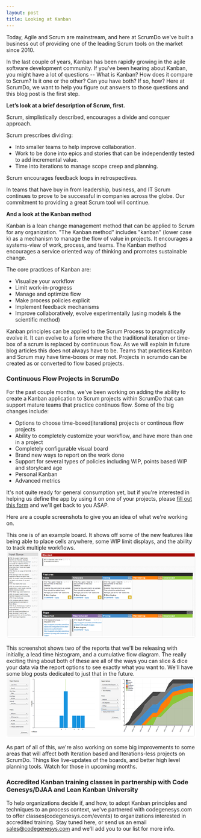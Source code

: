 ```yaml
---
layout: post
title: Looking at Kanban
---
```


Today, Agile and Scrum are mainstream, and here at ScrumDo we've built a business out of providing one of the leading Scrum tools on the market since 2010.

In the last couple of years, Kanban has been rapidly growing in the agile software development community. If you've been hearing about Kanban, you might have a lot of questions -- What is Kanban?  How does it compare to Scrum?  Is it one or the other?  Can you have both?  If so, how?  Here at ScrumDo, we want to help you figure out answers to those questions and this blog post is the first step.

**Let’s look at a brief description of Scrum, first.**

Scrum, simplistically described, encourages a divide and conquer approach. 

Scrum prescribes dividing:
- Into smaller teams to help improve collaboration. 
- Work to be done into epics and stories that can be independently tested to add incremental value.
- Time into iterations to manage scope creep and planning.

Scrum encourages feedback loops in retrospectives.

In teams that have buy in from leadership, business, and IT Scrum continues to prove to be successful in companies across the globe.  Our commitment to providing a great Scrum tool will continue.

**And a look at the Kanban method**

Kanban is a lean change management method that can be applied to Scrum for any organization. "The Kanban method" includes "kanban" (lower case k) as a mechanism to manage the flow of value in projects.
It encourages a systems-view of work, process, and teams.  The Kanban method encourages a service oriented way of thinking and promotes sustainable change.

The core practices of Kanban are:
- Visualize your workflow
- Limit work-in-progress
- Manage and optimize flow
- Make process policies explicit
- Implement feedback mechanisms
- Improve collaboratively, evolve experimentally (using models & the scientific method)

Kanban principles can be applied to the Scrum Process to pragmatically evolve it. It can evolve to a form where the the traditional iteration or time-box of a scrum is replaced by continuous flow. As we will explain in future blog articles this does not always have to be. Teams that practices Kanban and Scrum may have time-boxes or may not. Projects in scrumdo can be created as or converted to flow based projects. 

### Continuous Flow Projects in ScrumDo

For the past couple months, we've been working on adding the ability to create a Kanban application to Scrum projects within ScrumDo that can support mature teams that practice continuos flow.  Some of the big changes include:

* Options to choose time-boxed(iterations) projects or continous flow projects
* Ability to completely customize your workflow, and have more than one in a project
* Completely configurable visual board
* Brand new ways to report on the work done
* Support for several types of policies including WIP, points based WIP and story/card age
* Personal Kanban
* Advanced metrics

It's not quite ready for general consumption yet, but if you're interested in helping us define the app by using it on one of your projects, please [fill out this form](http://www.scrumdo.com/forms/kanbanize/) and we'll get back to you ASAP.

Here are a couple screenshots to give you an idea of what we're working on.

This one is of an example board.  It shows off some of the new features like being able to place cells anywhere, some WIP limit displays, and the ability to track multiple workflows.
![Kanban Board](/images/blog/kanbanexampleboard.png)

This screenshot shows two of the reports that we'll be releasing with initially, a lead time histogram, and a cumulative flow diagram.  The really exciting thing about both of these are all of the ways you can slice & dice your data via the report options to see exactly what you want to.  We'll have some blog posts dedicated to just that in the future.
![Kanban Reports](/images/blog/kanbanreports.png)


As part of all of this, we're also working on some big improvements to some areas that will affect both Iteration based and Iterations-less projects on ScrumDo.  Things like live-updates of the boards, and better high level planning tools.  Watch for those in upcoming months.


### Accredited Kanban training classes in partnership with Code Genesys/DJAA and Lean Kanban University

To help organizations decide if, and how, to adopt Kanban principles and techniques to an process context, we've partnered with codegenesys.com to offer classes(codegenesys.com/events) to organizations interested in accredited training.  Stay tuned here, or send us an email [sales@codegenesys.com](mailto:ajay@codegenesys.com) and we'll add you to our list for more info.



